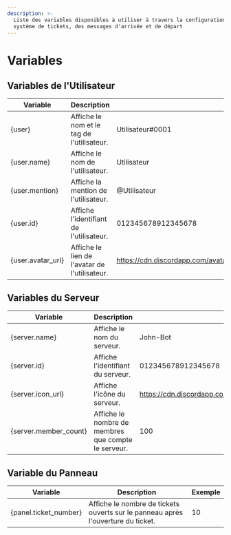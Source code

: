 ```yaml
---
description: >-
  Liste des variables disponibles à utiliser à travers la configuration du
  système de tickets, des messages d'arrivée et de départ
---
```


# Variables

## Variables de l'Utilisateur

| Variable           | Description                                   | Exemple                                                                                     |
| ------------------ | --------------------------------------------- | ------------------------------------------------------------------------------------------- |
| {user}             | Affiche le nom et le tag de l'utilisateur.    | Utilisateur#0001                                                                            |
| {user.name}        | Affiche le nom de l'utilisateur.              | Utilisateur                                                                                 |
| {user.mention}     | Affiche la mention de l'utilisateur.          | @Utilisateur                                                                                |
| {user.id}          | Affiche l'identifiant de l'utilisateur.       | 012345678912345678                                                                          |
| {user.avatar\_url} | Affiche le lien de l'avatar de l'utilisateur. | https://cdn.discordapp.com/avatars/958547309728256081/c83207e3ef95fb6c9198562d0d04714f.webp |

## Variables du Serveur

| Variable               | Description                                         | Exemple                                                                                   |
| ---------------------- | --------------------------------------------------- | ----------------------------------------------------------------------------------------- |
| {server.name}          | Affiche le nom du serveur.                          | John-Bot                                                                                  |
| {server.id}            | Affiche l'identifiant du serveur.                   | 012345678912345678                                                                        |
| {server.icon\_url}     | Affiche l'icône du serveur.                         | https://cdn.discordapp.com/icons/959269961572962314/01f8699526e02fd34266e07835bd1de5.webp |
| {server.member\_count} | Affiche le nombre de membres que compte le serveur. | 100                                                                                       |

## Variable du Panneau

| Variable               | Description                                                                      | Exemple |
| ---------------------- | -------------------------------------------------------------------------------- | ------- |
| {panel.ticket\_number} | Affiche le nombre de tickets ouverts sur le panneau après l'ouverture du ticket. | 10      |
